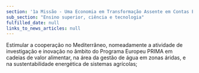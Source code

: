 ```yaml
---
section: '1a Missão - Uma Economia em Transformação Assente em Contas Equilibradas'
sub_section: "Ensino superior, ciência e tecnologia"
fulfilled_date: null
links_to_news_articles: null
---
```


Estimular a cooperação no Mediterrâneo, nomeadamente a atividade de investigação e inovação no âmbito do Programa Europeu PRIMA em cadeias de valor alimentar, na área da gestão de água em zonas áridas, e na sustentabilidade energética de sistemas agrícolas;